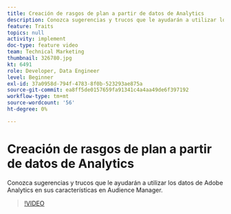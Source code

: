 ```yaml
---
title: Creación de rasgos de plan a partir de datos de Analytics
description: Conozca sugerencias y trucos que le ayudarán a utilizar los datos de Adobe Analytics en sus características en Audience Manager.
feature: Traits
topics: null
activity: implement
doc-type: feature video
team: Technical Marketing
thumbnail: 326780.jpg
kt: 6491
role: Developer, Data Engineer
level: Beginner
exl-id: 37a0958d-794f-4783-8f0b-523293ae875a
source-git-commit: ea8ff5de0157659fa91341c4a4aa49de6f397192
workflow-type: tm+mt
source-wordcount: '56'
ht-degree: 0%

---
```


# Creación de rasgos de plan a partir de datos de Analytics

Conozca sugerencias y trucos que le ayudarán a utilizar los datos de Adobe Analytics en sus características en Audience Manager.

>[!VIDEO](https://video.tv.adobe.com/v/326780/?quality=12&learn=on)
